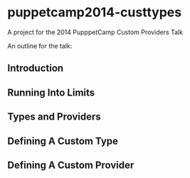 puppetcamp2014-custtypes
========================

A project for the 2014 PupppetCamp Custom Providers Talk

An outline for the talk:

## Introduction

## Running Into Limits

## Types and Providers

## Defining A Custom Type

## Defining A Custom Provider

